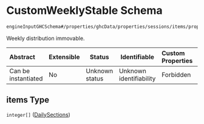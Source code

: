 # CustomWeeklyStable Schema

```txt
engineInputGHCSchema#/properties/ghcData/properties/sessions/items/properties/distribution/oneOf/0/properties/stablePeriods/oneOf/2/properties/weeklyCustom/items
```

Weekly distribution immovable.


| Abstract            | Extensible | Status         | Identifiable            | Custom Properties | Additional Properties | Access Restrictions | Defined In                                                         |
| :------------------ | ---------- | -------------- | ----------------------- | :---------------- | --------------------- | ------------------- | ------------------------------------------------------------------ |
| Can be instantiated | No         | Unknown status | Unknown identifiability | Forbidden         | Allowed               | none                | [ghc.schema.json\*](../out/ghc.schema.json "open original schema") |

## items Type

`integer[]` ([DailySections](ghc-properties-ghcdata-properties-sessions-session-properties-distribution-oneof-0-properties-stableperiods-oneof-2-properties-weeklycustom-customweeklystable-dailysections.md))
